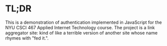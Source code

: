 <!-- README.md -->
<!-- Copyright (c) 2024 Ishan Pranav -->
<!-- Licensed under the MIT license. -->

# TL;DR

This is a demonstration of authentication implemented in JavaScript for the NYU
CSCI 467 Applied Internet Technology course. The project is a link aggregator
site: kind of like a terrible version of another site whose name rhymes with
"fed it.".
